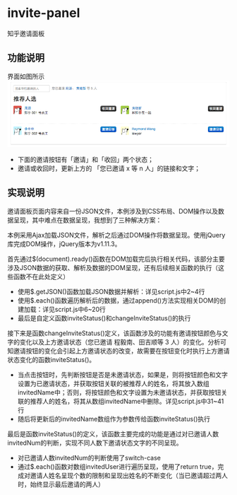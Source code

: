 # invite-panel
知乎邀请面板
## 功能说明
界面如图所示
![preview](preview.png)
- 下面的邀请按钮有「邀请」和「收回」两个状态；
- 邀请或收回时，更新上方的 「您已邀请 x 等 n 人」的链接和文字；

## 实现说明
邀请面板页面内容来自一份JSON文件，本例涉及到CSS布局、DOM操作以及数据呈现，其中难点在数据呈现，我想到了三种解决方案：

本例采用Ajax加载JSON文件，解析之后通过DOM操作将数据呈现。使用jQuery库完成DOM操作，jQuery版本为v1.11.3。

首先通过$(document).ready()函数在DOM加载完后执行相关代码，该部分主要涉及JSON数据的获取、解析及数据的DOM呈现，还有后续相关函数的执行（这些函数不在此处定义）
-  使用$.getJSON()函数加载JSON数据并解析：详见script.js中2~4行
-  使用$.each()函数遍历解析后的数据，通过append()方法实现相关DOM的创建加载：详见script.js中6~20行
-  最后是自定义函数inviteStatus()和changeInviteStatus()的执行
 
接下来是函数changeInviteStatus()定义，该函数涉及的功能有邀请按钮颜色与文字的变化以及上方邀请状态（您已邀请 程毅南、田吉顺等 3 人）的变化。分析可知邀请按钮的变化会引起上方邀请状态的改变，故需要在按钮变化时执行上方邀请状态变化的函数inviteStatus()。
-  当点击按钮时，先判断按钮是否是未邀请状态，如果是，则将按钮颜色和文字设置为已邀请状态，并获取按钮关联的被推荐人的姓名，将其放入数组invitedName中；否则，将按钮颜色和文字设置为未邀请状态，并获取按钮关联的推荐人的姓名，将其从数组invitedName中删除。详见script.js中31~41行
-  随后将更新后的invitedName数组作为参数传给函数inviteStatus()执行

最后是函数inviteStatus()的定义，该函数主要完成的功能是通过对已邀请人数invitedNum的判断，实现不同人数下邀请状态文字的不同呈现。
-  对已邀请人数invitedNum的判断使用了switch-case
-  通过$.each()函数对数组invitedUser进行遍历呈现，使用了return true，完成对邀请人姓名呈现个数的限制和呈现出姓名的不断变化（当已邀请超过两人时，始终显示最后邀请的两人）
